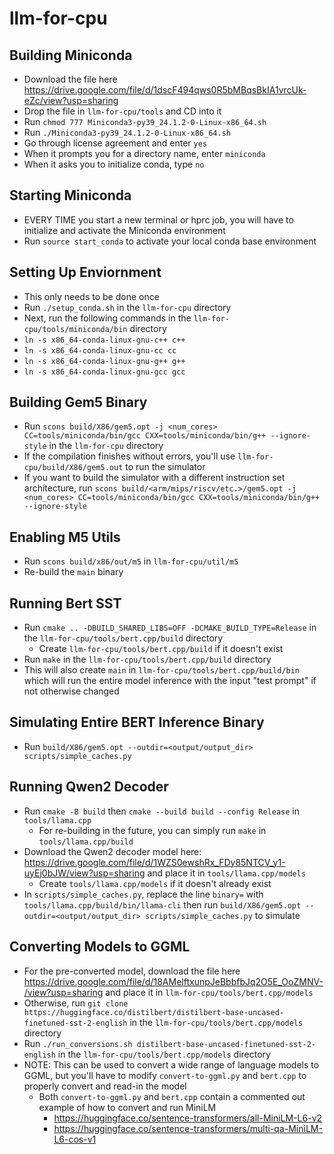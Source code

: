 # llm-for-cpu
## Building Miniconda
* Download the file here https://drive.google.com/file/d/1dscF494qws0R5bMBqsBkIA1vrcUk-eZc/view?usp=sharing
* Drop the file in `llm-for-cpu/tools` and CD into it
* Run `chmod 777 Miniconda3-py39_24.1.2-0-Linux-x86_64.sh`
* Run `./Miniconda3-py39_24.1.2-0-Linux-x86_64.sh`
* Go through license agreement and enter `yes`
* When it prompts you for a directory name, enter `miniconda`
* When it asks you to initialize conda, type `no`

## Starting Miniconda
* EVERY TIME you start a new terminal or hprc job, you will have to initialize and activate the Miniconda environment
* Run `source start_conda` to activate your local conda base environment

## Setting Up Enviornment
* This only needs to be done once
* Run `./setup_conda.sh` in the `llm-for-cpu` directory
* Next, run the following commands in the `llm-for-cpu/tools/miniconda/bin` directory
* `ln -s x86_64-conda-linux-gnu-c++ c++`
* `ln -s x86_64-conda-linux-gnu-cc cc`
* `ln -s x86_64-conda-linux-gnu-g++ g++`
* `ln -s x86_64-conda-linux-gnu-gcc gcc`

## Building Gem5 Binary
* Run `scons build/X86/gem5.opt -j <num_cores> CC=tools/miniconda/bin/gcc CXX=tools/miniconda/bin/g++ --ignore-style` in the `llm-for-cpu` directory
* If the compilation finishes without errors, you'll use `llm-for-cpu/build/X86/gem5.out` to run the simulator
* If you want to build the simulator with a different instruction set architecture, run `scons build/<arm/mips/riscv/etc.>/gem5.opt -j <num_cores> CC=tools/miniconda/bin/gcc CXX=tools/miniconda/bin/g++ --ignore-style` 

## Enabling M5 Utils
* Run `scons build/x86/out/m5` in `llm-for-cpu/util/m5`
* Re-build the `main` binary

## Running Bert SST
* Run `cmake .. -DBUILD_SHARED_LIBS=OFF -DCMAKE_BUILD_TYPE=Release` in the `llm-for-cpu/tools/bert.cpp/build` directory
  * Create `llm-for-cpu/tools/bert.cpp/build` if it doesn't exist
* Run `make` in the `llm-for-cpu/tools/bert.cpp/build` directory
* This will also create `main` in `llm-for-cpu/tools/bert.cpp/build/bin` which will run the entire model inference with the input "test prompt" if not otherwise changed

## Simulating Entire BERT Inference Binary
* Run `build/X86/gem5.opt --outdir=<output/output_dir> scripts/simple_caches.py`

## Running Qwen2 Decoder
* Run `cmake -B build` then `cmake --build build --config Release` in `tools/llama.cpp`
  * For re-building in the future, you can simply run `make` in `tools/llama.cpp/build`
* Download the Qwen2 decoder model here: https://drive.google.com/file/d/1WZS0ewshRx_FDy85NTCV_y1-uyEj0bJW/view?usp=sharing and place it in `tools/llama.cpp/models`
  * Create `tools/llama.cpp/models` if it doesn't already exist
* In `scripts/simple_caches.py`, replace the line `binary=` with `tools/llama.cpp/build/bin/llama-cli` then run `build/X86/gem5.opt --outdir=<output/output_dir> scripts/simple_caches.py` to simulate

## Converting Models to GGML
* For the pre-converted model, download the file here https://drive.google.com/file/d/18AMelftxunpJeBbbfbJq2O5E_OoZMNV-/view?usp=sharing and place it in `llm-for-cpu/tools/bert.cpp/models`
* Otherwise, run `git clone https://huggingface.co/distilbert/distilbert-base-uncased-finetuned-sst-2-english` in the `llm-for-cpu/tools/bert.cpp/models` directory
* Run `./run_conversions.sh distilbert-base-uncased-finetuned-sst-2-english` in the `llm-for-cpu/tools/bert.cpp/models` directory
* NOTE: This can be used to convert a wide range of language models to GGML, but you'll have to modify `convert-to-ggml.py` and `bert.cpp` to properly convert and read-in the model
  * Both `convert-to-ggml.py` and `bert.cpp` contain a commented out example of how to convert and run MiniLM
    * https://huggingface.co/sentence-transformers/all-MiniLM-L6-v2
    * https://huggingface.co/sentence-transformers/multi-qa-MiniLM-L6-cos-v1
